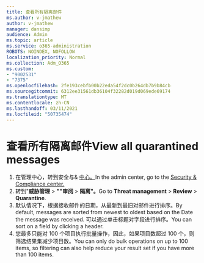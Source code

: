 ```yaml
---
title: 查看所有隔离邮件
ms.author: v-jmathew
author: v-jmathew
manager: dansimp
audience: Admin
ms.topic: article
ms.service: o365-administration
ROBOTS: NOINDEX, NOFOLLOW
localization_priority: Normal
ms.collection: Adm_O365
ms.custom:
- "9002531"
- "7375"
ms.openlocfilehash: 2fe193cebfb00b22eda54f2dc0b264db7b9b84cb
ms.sourcegitcommit: 6312ee31561db36104f32282d019d069ede69174
ms.translationtype: MT
ms.contentlocale: zh-CN
ms.lasthandoff: 03/11/2021
ms.locfileid: "50735474"
---
```

# <a name="view-all-quarantined-messages"></a><span data-ttu-id="e3cc5-102">查看所有隔离邮件</span><span class="sxs-lookup"><span data-stu-id="e3cc5-102">View all quarantined messages</span></span>

1. <span data-ttu-id="e3cc5-103">在管理中心，转到安全与& [中心。](https://go.microsoft.com/fwlink/p/?linkid=2077143)</span><span class="sxs-lookup"><span data-stu-id="e3cc5-103">In the admin center, go to the [Security & Compliance center.](https://go.microsoft.com/fwlink/p/?linkid=2077143)</span></span>
2. <span data-ttu-id="e3cc5-104">转到"**威胁管理**  >  **""审阅**  >  **隔离"。**</span><span class="sxs-lookup"><span data-stu-id="e3cc5-104">Go to **Threat management** > **Review** > **Quarantine**.</span></span>
3. <span data-ttu-id="e3cc5-105">默认情况下，根据接收邮件的日期，从最新到最旧对邮件进行排序。</span><span class="sxs-lookup"><span data-stu-id="e3cc5-105">By default, messages are sorted from newest to oldest based on the Date the message was received.</span></span> <span data-ttu-id="e3cc5-106">可以通过单击标题对字段进行排序。</span><span class="sxs-lookup"><span data-stu-id="e3cc5-106">You can sort on a field by clicking a header.</span></span>
4. <span data-ttu-id="e3cc5-107">您最多只能对 100 个项目执行批量操作，因此，如果项目数超过 100 个，则筛选结果集减少项目数。</span><span class="sxs-lookup"><span data-stu-id="e3cc5-107">You can only do bulk operations on up to 100 items, so filtering can also help reduce your result set if you have more than 100 items.</span></span>
